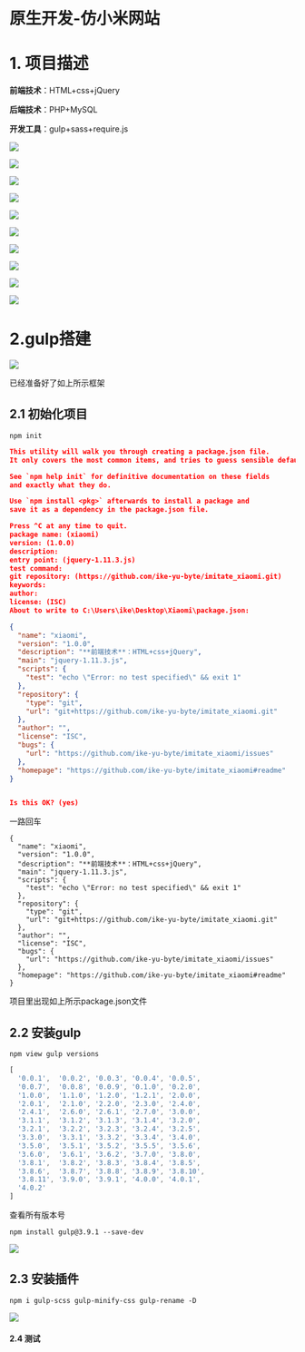 # 原生开发-仿小米网站

# 1. 项目描述  

**前端技术**：HTML+css+jQuery  

**后端技术**：PHP+MySQL  

**开发工具**：gulp+sass+require.js  

![](https://z3.ax1x.com/2021/08/16/f2WWrT.png)

![](https://z3.ax1x.com/2021/08/16/f2W4ZF.png)

![](https://z3.ax1x.com/2021/08/16/f2WIIJ.png)

![](https://z3.ax1x.com/2021/08/16/f2WTi9.png)

![](https://z3.ax1x.com/2021/08/16/f2WHR1.png)

![](https://z3.ax1x.com/2021/08/16/f2WLM6.png)

![](https://z3.ax1x.com/2021/08/16/f2WvZD.png)

![](https://z3.ax1x.com/2021/08/16/f2fpid.png)

![](https://z3.ax1x.com/2021/08/16/f2f9JA.png)

![](https://z3.ax1x.com/2021/08/16/f2fFQP.png)

# 2.gulp搭建

![](https://z3.ax1x.com/2021/08/16/f2fv60.png)

已经准备好了如上所示框架  

## 2.1  初始化项目  

```
npm init
```

```json
This utility will walk you through creating a package.json file.
It only covers the most common items, and tries to guess sensible defaults.

See `npm help init` for definitive documentation on these fields
and exactly what they do.

Use `npm install <pkg>` afterwards to install a package and
save it as a dependency in the package.json file.

Press ^C at any time to quit.
package name: (xiaomi) 
version: (1.0.0)
description:
entry point: (jquery-1.11.3.js)
test command:
git repository: (https://github.com/ike-yu-byte/imitate_xiaomi.git)
keywords:
author:
license: (ISC)
About to write to C:\Users\ike\Desktop\Xiaomi\package.json:

{
  "name": "xiaomi",
  "version": "1.0.0",
  "description": "**前端技术**：HTML+css+jQuery",
  "main": "jquery-1.11.3.js",
  "scripts": {
    "test": "echo \"Error: no test specified\" && exit 1"
  },
  "repository": {
    "type": "git",
    "url": "git+https://github.com/ike-yu-byte/imitate_xiaomi.git"
  },
  "author": "",
  "license": "ISC",
  "bugs": {
    "url": "https://github.com/ike-yu-byte/imitate_xiaomi/issues"
  },
  "homepage": "https://github.com/ike-yu-byte/imitate_xiaomi#readme"
}


Is this OK? (yes)
```

一路回车  

```
{
  "name": "xiaomi",
  "version": "1.0.0",
  "description": "**前端技术**：HTML+css+jQuery",
  "main": "jquery-1.11.3.js",
  "scripts": {
    "test": "echo \"Error: no test specified\" && exit 1"
  },
  "repository": {
    "type": "git",
    "url": "git+https://github.com/ike-yu-byte/imitate_xiaomi.git"
  },
  "author": "",
  "license": "ISC",
  "bugs": {
    "url": "https://github.com/ike-yu-byte/imitate_xiaomi/issues"
  },
  "homepage": "https://github.com/ike-yu-byte/imitate_xiaomi#readme"
}
```

项目里出现如上所示package.json文件  

## 2.2  安装gulp

```
npm view gulp versions
```

```javascript
[
  '0.0.1',  '0.0.2', '0.0.3', '0.0.4', '0.0.5',
  '0.0.7',  '0.0.8', '0.0.9', '0.1.0', '0.2.0',
  '1.0.0',  '1.1.0', '1.2.0', '1.2.1', '2.0.0',
  '2.0.1',  '2.1.0', '2.2.0', '2.3.0', '2.4.0',
  '2.4.1',  '2.6.0', '2.6.1', '2.7.0', '3.0.0',
  '3.1.1',  '3.1.2', '3.1.3', '3.1.4', '3.2.0',
  '3.2.1',  '3.2.2', '3.2.3', '3.2.4', '3.2.5',
  '3.3.0',  '3.3.1', '3.3.2', '3.3.4', '3.4.0',
  '3.5.0',  '3.5.1', '3.5.2', '3.5.5', '3.5.6',
  '3.6.0',  '3.6.1', '3.6.2', '3.7.0', '3.8.0',
  '3.8.1',  '3.8.2', '3.8.3', '3.8.4', '3.8.5',
  '3.8.6',  '3.8.7', '3.8.8', '3.8.9', '3.8.10',
  '3.8.11', '3.9.0', '3.9.1', '4.0.0', '4.0.1',
  '4.0.2'
]
```

查看所有版本号  

```npm
npm install gulp@3.9.1 --save-dev
```

![](https://z3.ax1x.com/2021/08/16/f2hn0O.png)



## 2.3  安装插件  

```
npm i gulp-scss gulp-minify-css gulp-rename -D 
```

![](https://z3.ax1x.com/2021/08/16/f2hJjP.png)

#### 2.4  测试



















